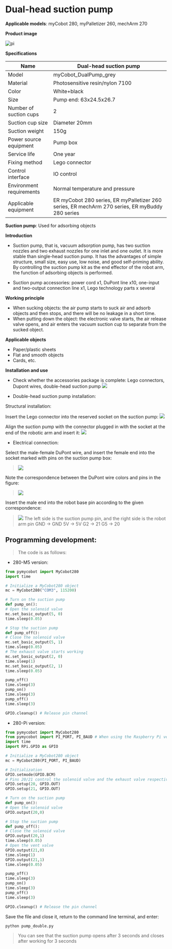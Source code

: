# Dual-head suction pump

**Applicable models**: myCobot 280, myPalletizer 260, mechArm 270

**Product image**

![pi](../../resource\4-SupportAndService\Accessories\pump/BP1.jpg)

**Specifications**

| Name | Dual-head suction pump |
| ------------ | ------------------------------------------------------------------------------------------ |
| Model | myCobot_DualPump_grey |
| Material | Photosensitive resin/nylon 7100 |
| Color | White+black |
| Size | Pump end: 63x24.5x26.7 |
| Number of suction cups | 2 |
| Suction cup size | Diameter 20mm |
| Suction weight | 150g |
| Power source equipment | Pump box |
| Service life | One year |
| Fixing method | Lego connector |
| Control interface | IO control |
| Environment requirements | Normal temperature and pressure |
| Applicable equipment | ER myCobot 280 series, ER myPalletizer 260 series, ER mechArm 270 series, ER myBuddy 280 series |

**Suction pump**: Used for adsorbing objects

**Introduction**

- Suction pump, that is, vacuum adsorption pump, has two suction nozzles and two exhaust nozzles for one inlet and one outlet. It is more stable than single-head suction pump. It has the advantages of simple structure, small size, easy use, low noise, and good self-priming ability. By controlling the suction pump kit as the end effector of the robot arm, the function of adsorbing objects is performed.

- Suction pump accessories: power cord x1, DuPont line x10, one-input and two-output connection line x1, Lego technology parts x several

**Working principle**

- When sucking objects: the air pump starts to suck air and adsorb objects and then stops, and there will be no leakage in a short time.
- When putting down the object: the electronic valve starts, the air release valve opens, and air enters the vacuum suction cup to separate from the sucked object.

**Applicable objects**

- Paper/plastic sheets
- Flat and smooth objects
- Cards, etc.

**Installation and use**

- Check whether the accessories package is complete: Lego connectors, Dupont wires, double-head suction pump
![](../../resource\4-SupportAndService\Accessories\pump/BP2.jpg)

- Double-head suction pump installation:

Structural installation:

Insert the Lego connector into the reserved socket on the suction pump:
![](../../resource\4-SupportAndService\Accessories\pump/BP3.jpg)

Align the suction pump with the connector plugged in with the socket at the end of the robotic arm and insert it:
![](../../resource\4-SupportAndService\Accessories\pump/BP4.jpg)

- Electrical connection:

Select the male-female DuPont wire, and insert the female end into the socket marked with pins on the suction pump box:

> ![](../../resource\4-SupportAndService\Accessories\pump/BP5.jpg)

Note the correspondence between the DuPont wire colors and pins in the figure:

> ![](../../resource\4-SupportAndService\Accessories\pump/BP6.jpg)

Insert the male end into the robot base pin according to the given correspondence:

> ![](../../resource\4-SupportAndService\Accessories\pump/BP10.jpg)
> The left side is the suction pump pin, and the right side is the robot arm pin
> GND -> GND
> 5V -> 5V
> G2 -> 21
> G5 -> 20

## Programming development:

> The code is as follows:

- 280-M5 version:

```python
from pymycobot import MyCobot280
import time

# Initialize a MyCobot280 object
mc = MyCobot280("COM3", 115200)

# Turn on the suction pump
def pump_on():
# Open the solenoid valve
mc.set_basic_output(5, 0)
time.sleep(0.05)

# Stop the suction pump
def pump_off():
# Close the solenoid valve
mc.set_basic_output(5, 1)
time.sleep(0.05)
# The exhaust valve starts working
mc.set_basic_output(2, 0)
time.sleep(1)
mc.set_basic_output(2, 1)
time.sleep(0.05)

pump_off()
time.sleep(3)
pump_on()
time.sleep(3)
pump_off()
time.sleep(3)

GPIO.cleanup() # Release pin channel
```

- 280-Pi version:

```python
from pymycobot import MyCobot280
from pymycobot import PI_PORT, PI_BAUD # When using the Raspberry Pi version of mycobot, you can reference these two variables to initialize MyCobot
import time
import RPi.GPIO as GPIO

# Initialize a MyCobot280 object
mc = MyCobot280(PI_PORT, PI_BAUD)

# Initialization
GPIO.setmode(GPIO.BCM)
# Pins 20/21 control the solenoid valve and the exhaust valve respectively
GPIO.setup(20, GPIO.OUT)
GPIO.setup(21, GPIO.OUT)

# Turn on the suction pump
def pump_on():
# Open the solenoid valve
GPIO.output(20,0)

# Stop the suction pump
def pump_off():
# Close the solenoid valve
GPIO.output(20,1)
time.sleep(0.05)
# Open the vent valve
GPIO.output(21,0)
time.sleep(1)
GPIO.output(21,1)
time.sleep(0.05)

pump_off()
time.sleep(3)
pump_on()
time.sleep(3)
pump_off()
time.sleep(3)

GPIO.cleanup() # Release the pin channel
```

Save the file and close it, return to the command line terminal, and enter:

```bash
python pump_double.py
```

> You can see that the suction pump opens after 3 seconds and closes after working for 3 seconds